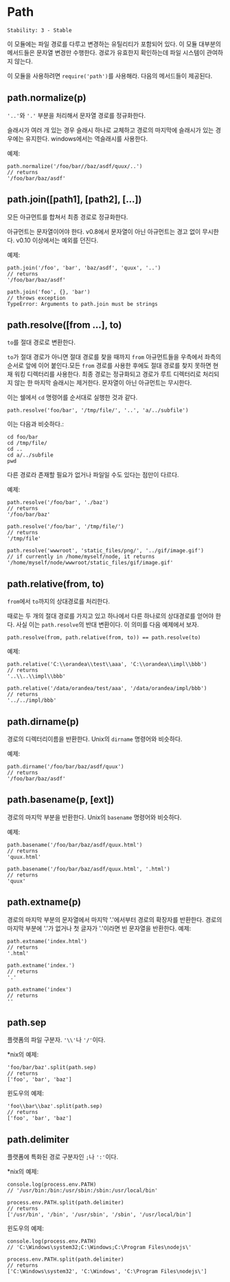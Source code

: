 # Path

    Stability: 3 - Stable

이 모듈에는 파일 경로를 다루고 변경하는 유틸리티가 포함되어 있다. 이 모듈 대부분의
메서드들은 문자열 변경만 수행한다. 경로가 유효한지 확인하는데 파일 시스템이 관여하지 않는다.

이 모듈을 사용하려면 `require('path')`를 사용해라. 다음의 메서드들이 제공된다.

## path.normalize(p)

`'..'`와 `'.'` 부분을 처리해서 문자열 경로를 정규화한다.

슬래시가 여러 개 있는 경우 슬래시 하나로 교체하고 경로의 마지막에 슬래시가
있는 경우에는 유지한다.
windows에서는 역슬래시를 사용한다.

예제:

    path.normalize('/foo/bar//baz/asdf/quux/..')
    // returns
    '/foo/bar/baz/asdf'

## path.join([path1], [path2], [...])

모든 아규먼트를 합쳐서 최종 경로로 정규화한다.

아규먼트는 문자열이어야 한다. v0.8에서 문자열이 아닌 아규먼트는 경고 없이 무시한다.
v0.10 이상에서는 예외를 던진다.

예제:

    path.join('/foo', 'bar', 'baz/asdf', 'quux', '..')
    // returns
    '/foo/bar/baz/asdf'

    path.join('foo', {}, 'bar')
    // throws exception
    TypeError: Arguments to path.join must be strings

## path.resolve([from ...], to)

`to`를 절대 경로로 변환한다.

`to`가 절대 경로가 아니면 절대 경로를 찾을 때까지 `from` 아규먼트들을 우측에서 좌측의 순서로
앞에 이어 붙인다.모든 `from` 경로를 사용한 후에도 절대 경로를 찾지 못하면 현재 워킹 디렉터리를
사용한다. 최종 경로는 정규화되고 경로가 루트 디렉터리로 처리되지 않는 한 마지막 슬래시는 제거한다.
문자열이 아닌 아규먼트는 무시한다.

이는 쉘에서 `cd` 명령어를 순서대로 실행한 것과 같다.

    path.resolve('foo/bar', '/tmp/file/', '..', 'a/../subfile')

이는 다음과 비슷하다.:

    cd foo/bar
    cd /tmp/file/
    cd ..
    cd a/../subfile
    pwd

다른 경로라 존재할 필요가 없거나 파일일 수도 있다는 점만이 다르다.

예제:

    path.resolve('/foo/bar', './baz')
    // returns
    '/foo/bar/baz'

    path.resolve('/foo/bar', '/tmp/file/')
    // returns
    '/tmp/file'

    path.resolve('wwwroot', 'static_files/png/', '../gif/image.gif')
    // if currently in /home/myself/node, it returns
    '/home/myself/node/wwwroot/static_files/gif/image.gif'

## path.relative(from, to)

`from`에서 `to`까지의 상대경로를 처리한다.

때로는 두 개의 절대 경로를 가지고 있고 하나에서 다른 하나로의 상대경로를 얻어야 한다.
사실 이는 `path.resolve`의 반대 변환이다. 이 의미를 다음 예제에서 보자.

    path.resolve(from, path.relative(from, to)) == path.resolve(to)

예제:

    path.relative('C:\\orandea\\test\\aaa', 'C:\\orandea\\impl\\bbb')
    // returns
    '..\\..\\impl\\bbb'

    path.relative('/data/orandea/test/aaa', '/data/orandea/impl/bbb')
    // returns
    '../../impl/bbb'

## path.dirname(p)

경로의 디렉터리이름을 반환한다. Unix의 `dirname` 명령어와 비슷하다.

예제:

    path.dirname('/foo/bar/baz/asdf/quux')
    // returns
    '/foo/bar/baz/asdf'

## path.basename(p, [ext])

경로의 마지막 부분을 반환한다. Unix의 `basename` 명령어와 비슷하다.

예제:

    path.basename('/foo/bar/baz/asdf/quux.html')
    // returns
    'quux.html'

    path.basename('/foo/bar/baz/asdf/quux.html', '.html')
    // returns
    'quux'

## path.extname(p)

경로의 마지막 부분의 문자열에서 마지막 '.'에서부터 경로의 확장자를 반환한다.
경로의 마지막 부분에 '.'가 없거나 첫 글자가 '.'이라면 빈 문자열을 반환한다.
예제:

    path.extname('index.html')
    // returns
    '.html'

    path.extname('index.')
    // returns
    '.'

    path.extname('index')
    // returns
    ''

## path.sep

플랫폼의 파일 구분자. `'\\'`나 `'/'`이다.

*nix의 예제:

    'foo/bar/baz'.split(path.sep)
    // returns
    ['foo', 'bar', 'baz']

윈도우의 예제:

    'foo\\bar\\baz'.split(path.sep)
    // returns
    ['foo', 'bar', 'baz']

## path.delimiter

플랫폼에 특화된 경로 구분자인 `;`나 `':'`이다.

*nix의 예제:

    console.log(process.env.PATH)
    // '/usr/bin:/bin:/usr/sbin:/sbin:/usr/local/bin'

    process.env.PATH.split(path.delimiter)
    // returns
    ['/usr/bin', '/bin', '/usr/sbin', '/sbin', '/usr/local/bin']

윈도우의 예제:

    console.log(process.env.PATH)
    // 'C:\Windows\system32;C:\Windows;C:\Program Files\nodejs\'

    process.env.PATH.split(path.delimiter)
    // returns
    ['C:\Windows\system32', 'C:\Windows', 'C:\Program Files\nodejs\']
